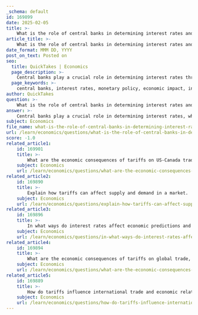 ```yaml
---
_schema: default
id: 169899
date: 2025-02-05
title: >-
    What is the role of central banks in determining interest rates and their impact on the economy?
article_title: >-
    What is the role of central banks in determining interest rates and their impact on the economy?
date_format: MMM DD, YYYY
post_on_text: Posted on
seo:
  title: QuickTakes | Economics
  page_description: >-
    Central banks play a crucial role in determining interest rates through monetary policy, influencing economic conditions, consumer behavior, and investment decisions, while managing inflation and promoting long-term economic stability.
  page_keywords: >-
    central banks, interest rates, monetary policy, economic impact, inflation control, consumer behavior, investment decisions, economic stability, borrowing costs, economic growth
author: QuickTakes
question: >-
    What is the role of central banks in determining interest rates and their impact on the economy?
answer: >-
    Central banks play a crucial role in determining interest rates, which significantly impacts the economy. Their primary tool for influencing economic conditions is monetary policy, which involves adjusting interest rates to manage economic activity.\n\n### Role of Central Banks in Determining Interest Rates\n\n1. **Monetary Policy Implementation**: Central banks, such as the Bank of Canada or the Federal Reserve in the United States, set benchmark interest rates that influence the cost of borrowing across the economy. By raising or lowering these rates, central banks can either encourage or discourage borrowing and spending.\n\n2. **Economic Conditions**: During economic downturns, central banks may lower interest rates to make borrowing cheaper. This encourages consumers and businesses to take loans for spending and investment, which can help stimulate economic growth. Conversely, in times of economic overheating, where inflation is a concern, central banks may raise interest rates to cool down the economy by making borrowing more expensive.\n\n3. **Inflation Control**: Central banks aim to maintain price stability. By adjusting interest rates, they can influence inflation rates. Lower interest rates can lead to increased spending and investment, potentially raising inflation, while higher rates can help keep inflation in check by reducing spending.\n\n### Impact of Interest Rates on the Economy\n\n1. **Consumer Behavior**: The relationship between interest rates and consumer behavior is direct. Lower interest rates typically encourage borrowing and spending, leading to increased economic activity. For example, when the Bank of Canada lowers interest rates, it makes loans for homes and businesses cheaper, which can stimulate economic growth.\n\n2. **Investment Decisions**: Businesses also respond to interest rate changes. Lower rates can lead to increased capital investment as the cost of financing projects decreases. Conversely, higher rates can deter investment, slowing down economic growth.\n\n3. **Recession Risks**: If interest rates are raised too quickly or too high, it can lead to reduced consumer spending and investment, potentially triggering a recession. This is particularly relevant in contexts of economic uncertainty, where businesses and consumers may already be hesitant to spend.\n\n4. **Long-term Economic Stability**: Central banks aim to create a stable economic environment. By carefully managing interest rates, they can help smooth out economic cycles, reducing the severity of recessions and promoting sustainable growth.\n\nIn summary, central banks are pivotal in shaping economic conditions through their control of interest rates. Their decisions directly influence borrowing costs, consumer spending, business investment, and overall economic stability. The dynamic interplay between interest rates and economic activity underscores the importance of central banks in managing the economy effectively.
subject: Economics
file_name: what-is-the-role-of-central-banks-in-determining-interest-rates-and-their-impact-on-the-economy.md
url: /learn/economics/questions/what-is-the-role-of-central-banks-in-determining-interest-rates-and-their-impact-on-the-economy
score: -1.0
related_article1:
    id: 169901
    title: >-
        What are the economic consequences of tariffs on US-Canada trade dynamics?
    subject: Economics
    url: /learn/economics/questions/what-are-the-economic-consequences-of-tariffs-on-uscanada-trade-dynamics
related_article2:
    id: 169890
    title: >-
        Explain how tariffs can affect supply and demand in a market.
    subject: Economics
    url: /learn/economics/questions/explain-how-tariffs-can-affect-supply-and-demand-in-a-market
related_article3:
    id: 169896
    title: >-
        In what ways do interest rates affect economic predictions and policies?
    subject: Economics
    url: /learn/economics/questions/in-what-ways-do-interest-rates-affect-economic-predictions-and-policies
related_article4:
    id: 169894
    title: >-
        What are the economic consequences of tariffs on global trade, particularly between the US and China?
    subject: Economics
    url: /learn/economics/questions/what-are-the-economic-consequences-of-tariffs-on-global-trade-particularly-between-the-us-and-china
related_article5:
    id: 169889
    title: >-
        How do tariffs influence international trade and economic relationships?
    subject: Economics
    url: /learn/economics/questions/how-do-tariffs-influence-international-trade-and-economic-relationships
---
```


&nbsp;